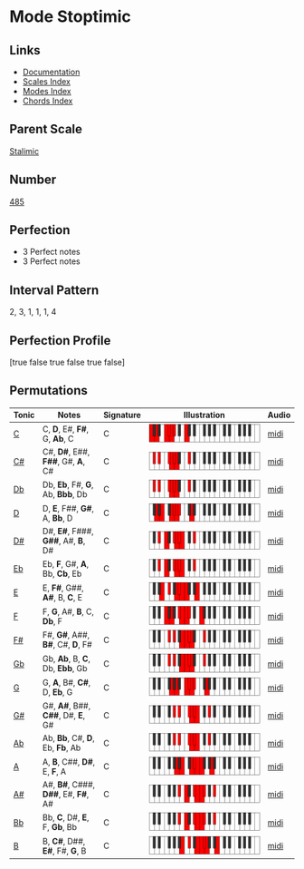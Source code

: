 # Mode Stoptimic

## Links

- [Documentation](index.md)
- [Scales Index](Scales.md)
- [Modes Index](Modes.md)
- [Chords Index](Chords.md)

## Parent Scale

[Stalimic](ScaleStalimic.md)

## Number

[485](https://ianring.com/musictheory/scales/485)

## Perfection

- 3 Perfect notes
- 3 Perfect notes

## Interval Pattern

2, 3, 1, 1, 1, 4

## Perfection Profile

[true false true false true false]

## Permutations

| Tonic | Notes | Signature | Illustration | Audio |
|-------|-------|-----------|--------------|-------|
| [C](ModeCNaturalStoptimic.md) | C, **D**, E#, **F#**, G, **Ab**, C | C | ![CNaturalStoptimic](ModeCNaturalStoptimic.png) | [midi](https://github.com/edipermadi/music/blob/main/docs/ModeCNaturalStoptimic.mid?raw=true) |
| [C#](ModeCSharpStoptimic.md) | C#, **D#**, E##, **F##**, G#, **A**, C# | C | ![CSharpStoptimic](ModeCSharpStoptimic.png) | [midi](https://github.com/edipermadi/music/blob/main/docs/ModeCSharpStoptimic.mid?raw=true) |
| [Db](ModeDFlatStoptimic.md) | Db, **Eb**, F#, **G**, Ab, **Bbb**, Db | C | ![DFlatStoptimic](ModeDFlatStoptimic.png) | [midi](https://github.com/edipermadi/music/blob/main/docs/ModeDFlatStoptimic.mid?raw=true) |
| [D](ModeDNaturalStoptimic.md) | D, **E**, F##, **G#**, A, **Bb**, D | C | ![DNaturalStoptimic](ModeDNaturalStoptimic.png) | [midi](https://github.com/edipermadi/music/blob/main/docs/ModeDNaturalStoptimic.mid?raw=true) |
| [D#](ModeDSharpStoptimic.md) | D#, **E#**, F###, **G##**, A#, **B**, D# | C | ![DSharpStoptimic](ModeDSharpStoptimic.png) | [midi](https://github.com/edipermadi/music/blob/main/docs/ModeDSharpStoptimic.mid?raw=true) |
| [Eb](ModeEFlatStoptimic.md) | Eb, **F**, G#, **A**, Bb, **Cb**, Eb | C | ![EFlatStoptimic](ModeEFlatStoptimic.png) | [midi](https://github.com/edipermadi/music/blob/main/docs/ModeEFlatStoptimic.mid?raw=true) |
| [E](ModeENaturalStoptimic.md) | E, **F#**, G##, **A#**, B, **C**, E | C | ![ENaturalStoptimic](ModeENaturalStoptimic.png) | [midi](https://github.com/edipermadi/music/blob/main/docs/ModeENaturalStoptimic.mid?raw=true) |
| [F](ModeFNaturalStoptimic.md) | F, **G**, A#, **B**, C, **Db**, F | C | ![FNaturalStoptimic](ModeFNaturalStoptimic.png) | [midi](https://github.com/edipermadi/music/blob/main/docs/ModeFNaturalStoptimic.mid?raw=true) |
| [F#](ModeFSharpStoptimic.md) | F#, **G#**, A##, **B#**, C#, **D**, F# | C | ![FSharpStoptimic](ModeFSharpStoptimic.png) | [midi](https://github.com/edipermadi/music/blob/main/docs/ModeFSharpStoptimic.mid?raw=true) |
| [Gb](ModeGFlatStoptimic.md) | Gb, **Ab**, B, **C**, Db, **Ebb**, Gb | C | ![GFlatStoptimic](ModeGFlatStoptimic.png) | [midi](https://github.com/edipermadi/music/blob/main/docs/ModeGFlatStoptimic.mid?raw=true) |
| [G](ModeGNaturalStoptimic.md) | G, **A**, B#, **C#**, D, **Eb**, G | C | ![GNaturalStoptimic](ModeGNaturalStoptimic.png) | [midi](https://github.com/edipermadi/music/blob/main/docs/ModeGNaturalStoptimic.mid?raw=true) |
| [G#](ModeGSharpStoptimic.md) | G#, **A#**, B##, **C##**, D#, **E**, G# | C | ![GSharpStoptimic](ModeGSharpStoptimic.png) | [midi](https://github.com/edipermadi/music/blob/main/docs/ModeGSharpStoptimic.mid?raw=true) |
| [Ab](ModeAFlatStoptimic.md) | Ab, **Bb**, C#, **D**, Eb, **Fb**, Ab | C | ![AFlatStoptimic](ModeAFlatStoptimic.png) | [midi](https://github.com/edipermadi/music/blob/main/docs/ModeAFlatStoptimic.mid?raw=true) |
| [A](ModeANaturalStoptimic.md) | A, **B**, C##, **D#**, E, **F**, A | C | ![ANaturalStoptimic](ModeANaturalStoptimic.png) | [midi](https://github.com/edipermadi/music/blob/main/docs/ModeANaturalStoptimic.mid?raw=true) |
| [A#](ModeASharpStoptimic.md) | A#, **B#**, C###, **D##**, E#, **F#**, A# | C | ![ASharpStoptimic](ModeASharpStoptimic.png) | [midi](https://github.com/edipermadi/music/blob/main/docs/ModeASharpStoptimic.mid?raw=true) |
| [Bb](ModeBFlatStoptimic.md) | Bb, **C**, D#, **E**, F, **Gb**, Bb | C | ![BFlatStoptimic](ModeBFlatStoptimic.png) | [midi](https://github.com/edipermadi/music/blob/main/docs/ModeBFlatStoptimic.mid?raw=true) |
| [B](ModeBNaturalStoptimic.md) | B, **C#**, D##, **E#**, F#, **G**, B | C | ![BNaturalStoptimic](ModeBNaturalStoptimic.png) | [midi](https://github.com/edipermadi/music/blob/main/docs/ModeBNaturalStoptimic.mid?raw=true) |
